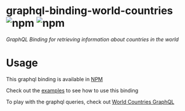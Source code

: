 # graphql-binding-world-countries ![npm](https://img.shields.io/npm/v/graphql-binding-world-countries.svg) ![npm](https://img.shields.io/npm/dt/graphql-binding-world-countries.svg)


*GraphQL Binding for retrieving information about countries in the world*

# Usage

This graphql binding is available in [NPM](https://www.npmjs.com/package/graphql-binding-world-countries)

Check out the [examples](example) to see how to use this binding

To play with the graphql queries, check out [World Countries GraphQL](http://104.236.66.151:5000/playground)
